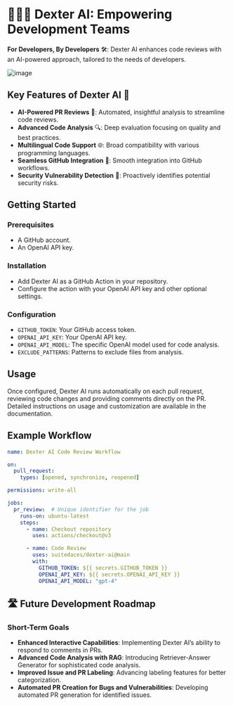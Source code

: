 # 👨🏻‍🔧 Dexter AI: Empowering Development Teams

**For Developers, By Developers** 🛠️: Dexter AI enhances code reviews with an AI-powered approach, tailored to the needs of developers.

![image](https://github.com/suitedaces/dexter-ai/assets/50865782/d06ce423-9f21-463f-a634-de55d072abeb)


## Key Features of Dexter AI 🌟

- **AI-Powered PR Reviews** 🤖: Automated, insightful analysis to streamline code reviews.
- **Advanced Code Analysis** 🔍: Deep evaluation focusing on quality and best practices.
- **Multilingual Code Support** 🌐: Broad compatibility with various programming languages.
- **Seamless GitHub Integration** 🔗: Smooth integration into GitHub workflows.
- **Security Vulnerability Detection** 🔐: Proactively identifies potential security risks.

## Getting Started

### Prerequisites
- A GitHub account.
- An OpenAI API key.

### Installation
- Add Dexter AI as a GitHub Action in your repository.
- Configure the action with your OpenAI API key and other optional settings.

### Configuration
- `GITHUB_TOKEN`: Your GitHub access token.
- `OPENAI_API_KEY`: Your OpenAI API key.
- `OPENAI_API_MODEL`: The specific OpenAI model used for code analysis.
- `EXCLUDE_PATTERNS`: Patterns to exclude files from analysis.

## Usage
Once configured, Dexter AI runs automatically on each pull request, reviewing code changes and providing comments directly on the PR. Detailed instructions on usage and customization are available in the documentation.

## Example Workflow
```yaml
name: Dexter AI Code Review Workflow

on:
  pull_request:
    types: [opened, synchronize, reopened]

permissions: write-all

jobs:
  pr_review:  # Unique identifier for the job
    runs-on: ubuntu-latest
    steps:
      - name: Checkout repository
        uses: actions/checkout@v3

      - name: Code Review
        uses: suitedaces/dexter-ai@main
        with:
          GITHUB_TOKEN: ${{ secrets.GITHUB_TOKEN }}
          OPENAI_API_KEY: ${{ secrets.OPENAI_API_KEY }}
          OPENAI_API_MODEL: "gpt-4"
```

## 🛣️ Future Development Roadmap

### Short-Term Goals
- **Enhanced Interactive Capabilities**: Implementing Dexter AI’s ability to respond to comments in PRs.
- **Advanced Code Analysis with RAG**: Introducing Retriever-Answer Generator for sophisticated code analysis.
- **Improved Issue and PR Labeling**: Advancing labeling features for better categorization.
- **Automated PR Creation for Bugs and Vulnerabilities**: Developing automated PR generation for identified issues.

